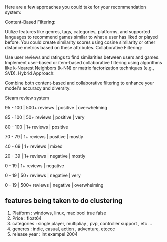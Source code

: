 Here are a few approaches you could take for your recommendation system:

Content-Based Filtering:

Utilize features like genres, tags, categories, platforms, and supported languages to recommend games similar to what a user has liked or played before.
You could create similarity scores using cosine similarity or other distance metrics based on these attributes.
Collaborative Filtering:

Use user reviews and ratings to find similarities between users and games.
Implement user-based or item-based collaborative filtering using algorithms like k-Nearest Neighbors (k-NN) or matrix factorization techniques (e.g., SVD).
Hybrid Approach:

Combine both content-based and collaborative filtering to enhance your model's accuracy and diversity.


Steam review system

95 - 100 | 500+ reviews | positive | overwhelming

85 - 100 | 50+ reviews | positive | very

80 - 100 | 1+ reviews | positive

70 - 79 | 1+ reviews | positive | mostly

40 - 69 | 1+ reviews | mixed

20 - 39 | 1+ reviews | negative | mostly

0 - 19 | 1+ reviews | negative

0 - 19 | 50+ reviews | negative | very

0 - 19 | 500+ reviews | negative | overwhelming

## features being taken to do clustering
1. Platform : windows, linux, mac bool true false
2. Price : float64
3. categories : single player, multipliay , pvp, controller support , etc ...
4. generes : indie, casual, action , adventure, etcccc
5. release year : int exampel 2004
